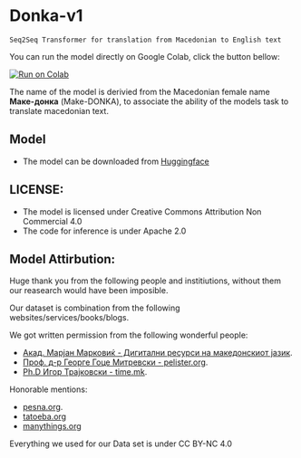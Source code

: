 # Donka-v1 

```
Seq2Seq Transformer for translation from Macedonian to English text
```

You can run the model directly on Google Colab, click the button bellow:

[![Run on Colab](https://colab.research.google.com/assets/colab-badge.svg)](https://colab.research.google.com/github/najdovski-stefan/Donka-v1/blob/main/Donka_v1_Inference_seq2seq_mk_en-GOOGLE-COLAB.ipynb)


The name of the model is derivied from the Macedonian female name <b>Маке-донка</b> (Make-DONKA), to associate the ability of the models task to translate macedonian text.


## Model

- The model can be downloaded from [Huggingface](https://huggingface.co/stefan-n/Donka-v1)


## LICENSE:

- The model is licensed under Creative Commons Attribution Non Commercial 4.0
- The code for inference is under Apache 2.0

## Model Attirbution:

Huge thank you from the following people and institiutions, without them our reasearch would have been imposible.

Our dataset is combination from the following websites/services/books/blogs.

We got written permission from the following wonderful people:

- [Акад. Марјан Марковиќ - Дигитални ресурси на македонскиот јазик](https://drmj.manu.edu.mk/).
- [Проф. д-р Георге Гоце Митревски - pelister.org](https://pelister.org/).
- [Ph.D Игор Трајковски - time.mk](https://time.mk/trajkovski/).

Honorable mentions:

- [pesna.org](https://pesna.org/).
- [tatoeba.org](tatoeba.org)
- [manythings.org](https://www.manythings.org/anki/mkd-eng.zip)


Everything we used for our Data set is under CC BY-NC 4.0
